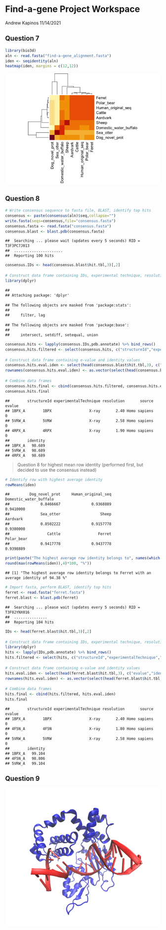 Find-a-gene Project Workspace
================
Andrew Kapinos
11/14/2021

## Question 7

``` r
library(bio3d)
aln <- read.fasta("find-a-gene_alignment.fasta")
iden <- seqidentity(aln)
heatmap(iden, margins = c(12,12))
```

![](find-a-gene_files/figure-gfm/unnamed-chunk-1-1.png)<!-- -->

## Question 8

``` r
# Write consensus sequence to fasta file, BLAST, identify top hits
consensus <- paste(consensus(aln)$seq,collapse="")
write.fasta(seqs=consensus,file="consensus.fasta")
consensus.fasta <- read.fasta("consensus.fasta")
consensus.blast <- blast.pdb(consensus.fasta)
```

    ##  Searching ... please wait (updates every 5 seconds) RID = T3F3PC7J013 
    ##  ......................
    ##  Reporting 100 hits

``` r
consensus.IDs <- head(consensus.blast$hit.tbl,3)[,2]

# Construct data frame containing IDs, experimental technique, resolution, and source
library(dplyr)
```

    ## 
    ## Attaching package: 'dplyr'

    ## The following objects are masked from 'package:stats':
    ## 
    ##     filter, lag

    ## The following objects are masked from 'package:base':
    ## 
    ##     intersect, setdiff, setequal, union

``` r
consensus.hits <- lapply(consensus.IDs,pdb.annotate) %>% bind_rows()
consensus.hits.filtered <- select(consensus.hits, c("structureId","experimentalTechnique","resolution","source"))

# Construct data frame containing e-value and identity values
consensus.hits.eval.iden <- select(head(consensus.blast$hit.tbl,3), c("evalue","identity"))
rownames(consensus.hits.eval.iden) <- as.vector(select(head(consensus.blast$hit.tbl,3),"subjectids"))[1:3,]

# Combine data frames
consensus.hits.final <- cbind(consensus.hits.filtered, consensus.hits.eval.iden)
consensus.hits.final
```

    ##        structureId experimentalTechnique resolution       source evalue
    ## 1BPX_A        1BPX                 X-ray       2.40 Homo sapiens      0
    ## 5VRW_A        5VRW                 X-ray       2.58 Homo sapiens      0
    ## 4RPX_A        4RPX                 X-ray       1.90 Homo sapiens      0
    ##        identity
    ## 1BPX_A   98.689
    ## 5VRW_A   98.689
    ## 4RPX_A   98.689

> Question 8 for highest mean row identity (performed first, but decided
> to use the consensus instead)

``` r
# Identify row with highest average identity
rowMeans(iden)
```

    ##         Dog_novel_prot     Human_original_seq Domestic_water_buffalo 
    ##              0.8466667              0.9368889              0.9410000 
    ##              Sea_otter                  Sheep               Aardvark 
    ##              0.8502222              0.9157778              0.9380000 
    ##                 Cattle                 Ferret             Polar_bear 
    ##              0.9417778              0.9437778              0.9398889

``` r
print(paste("The highest average row identity belongs to", names(which.max(rowMeans(iden))), "with an average identity of", 
round(max(rowMeans(iden)),4)*100, "%"))
```

    ## [1] "The highest average row identity belongs to Ferret with an average identity of 94.38 %"

``` r
# Import fasta, perform BLAST, identify top hits
ferret <- read.fasta("ferret.fasta")
ferret.blast <- blast.pdb(ferret)
```

    ##  Searching ... please wait (updates every 5 seconds) RID = T3F82YNX016 
    ##  ...............
    ##  Reporting 104 hits

``` r
IDs <- head(ferret.blast$hit.tbl,3)[,2]

# Construct data frame containing IDs, experimental technique, resolution, and source
library(dplyr)
hits <- lapply(IDs,pdb.annotate) %>% bind_rows()
hits.filtered <- select(hits, c("structureId","experimentalTechnique","resolution","source"))

# Construct data frame containing e-value and identity values
hits.eval.iden <- select(head(ferret.blast$hit.tbl,3), c("evalue","identity"))
rownames(hits.eval.iden) <- as.vector(select(head(ferret.blast$hit.tbl,3),"subjectids"))[1:3,]

# Combine data frames
hits.final <- cbind(hits.filtered, hits.eval.iden)
hits.final
```

    ##        structureId experimentalTechnique resolution       source evalue
    ## 1BPX_A        1BPX                 X-ray       2.40 Homo sapiens      0
    ## 4F5N_A        4F5N                 X-ray       1.80 Homo sapiens      0
    ## 5VRW_A        5VRW                 X-ray       2.58 Homo sapiens      0
    ##        identity
    ## 1BPX_A   99.104
    ## 4F5N_A   98.806
    ## 5VRW_A   99.104

## Question 9

![](1BPX.png)
